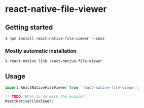 # react-native-file-viewer

## Getting started

`$ npm install react-native-file-viewer --save`

### Mostly automatic installation

`$ react-native link react-native-file-viewer`

## Usage
```javascript
import ReactNativeFileViewer from 'react-native-file-viewer';

// TODO: What to do with the module?
ReactNativeFileViewer;
```
